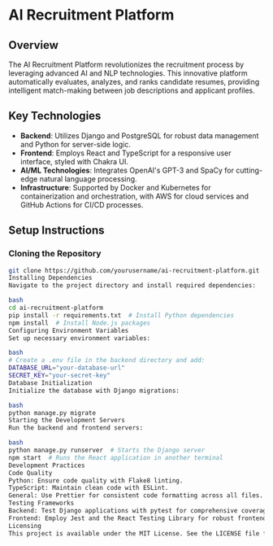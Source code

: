 # AI Recruitment Platform

## Overview

The AI Recruitment Platform revolutionizes the recruitment process by leveraging advanced AI and NLP technologies. This innovative platform automatically evaluates, analyzes, and ranks candidate resumes, providing intelligent match-making between job descriptions and applicant profiles.

## Key Technologies

- **Backend**: Utilizes Django and PostgreSQL for robust data management and Python for server-side logic.
- **Frontend**: Employs React and TypeScript for a responsive user interface, styled with Chakra UI.
- **AI/ML Technologies**: Integrates OpenAI's GPT-3 and SpaCy for cutting-edge natural language processing.
- **Infrastructure**: Supported by Docker and Kubernetes for containerization and orchestration, with AWS for cloud services and GitHub Actions for CI/CD processes.

## Setup Instructions

### Cloning the Repository

```bash
git clone https://github.com/yourusername/ai-recruitment-platform.git
Installing Dependencies
Navigate to the project directory and install required dependencies:

bash
cd ai-recruitment-platform
pip install -r requirements.txt  # Install Python dependencies
npm install  # Install Node.js packages
Configuring Environment Variables
Set up necessary environment variables:

bash
# Create a .env file in the backend directory and add:
DATABASE_URL="your-database-url"
SECRET_KEY="your-secret-key"
Database Initialization
Initialize the database with Django migrations:

bash
python manage.py migrate
Starting the Development Servers
Run the backend and frontend servers:

bash
python manage.py runserver  # Starts the Django server
npm start  # Runs the React application in another terminal
Development Practices
Code Quality
Python: Ensure code quality with Flake8 linting.
TypeScript: Maintain clean code with ESLint.
General: Use Prettier for consistent code formatting across all files.
Testing Frameworks
Backend: Test Django applications with pytest for comprehensive coverage.
Frontend: Employ Jest and the React Testing Library for robust frontend tests.
Licensing
This project is available under the MIT License. See the LICENSE file for more details.

